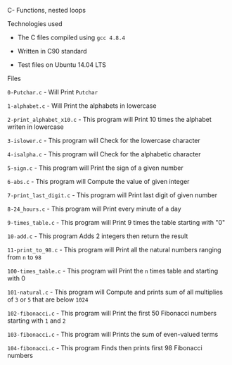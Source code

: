 C- Functions, nested loops
		
Technologies used
		
* The C files compiled using `gcc 4.8.4`
		
* Written in C90 standard
		
* Test files on Ubuntu 14.04 LTS
				
Files
		

`0-Putchar.c` - Will Print `Putchar`
		
`1-alphabet.c` - Will Print the alphabets in lowercase 
		
`2-print_alphabet_x10.c` - This program will Print 10 times the alphabet writen in lowercase
		
`3-islower.c` - This program will Check for the lowercase character
		
`4-isalpha.c` - This program will Check for the alphabetic character
		
`5-sign.c` - This program will Print the sign of a given number 
		
`6-abs.c` - This program will Compute the value of given integer
		
`7-print_last_digit.c` - This program will Print last digit of given number 
		
`8-24_hours.c` - This program will Print every minute of a day 
		
`9-times_table.c` - This program will Print 9 times the table starting with "0"
		
`10-add.c` - This program Adds 2 integers then return the result
		
`11-print_to_98.c` - This program will Print all the natural numbers ranging from `n` to `98`
		
`100-times_table.c` - This program will Print the `n` times table and starting with 0 
		
`101-natural.c` - This program will Compute and prints sum of all multiplies of `3` or `5` that are below `1024` 
		
`102-fibonacci.c` - This program will Print the first 50 Fibonacci numbers starting with `1` and `2`
		
`103-fibonacci.c` - This program will Prints the sum of even-valued terms
		
`104-fibonacci.c` - This program Finds then prints first 98 Fibonacci numbers

